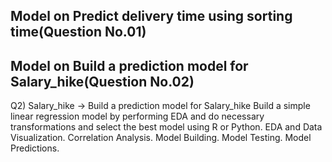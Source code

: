 ## Model on Predict delivery time using sorting time(Question No.01)
## Model on Build a prediction model for Salary_hike(Question No.02)
Q2) Salary_hike -> Build a prediction model for Salary_hike Build a simple linear regression model by performing EDA and do necessary transformations and select the best model using R or Python. EDA and Data Visualization. Correlation Analysis. Model Building. Model Testing. Model Predictions.
